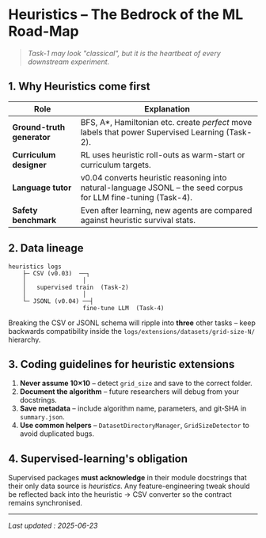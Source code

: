 # Heuristics – The Bedrock of the ML Road-Map

> *Task-1 may look "classical", but it is the heartbeat of every downstream
>  experiment.*

## 1. Why Heuristics come first

| Role | Explanation |
|------|-------------|
| **Ground-truth generator** | BFS, A*, Hamiltonian etc. create *perfect* move labels that power Supervised Learning (Task-2). |
| **Curriculum designer** | RL uses heuristic roll-outs as warm-start or curriculum targets. |
| **Language tutor** | v0.04 converts heuristic reasoning into natural-language JSONL – the seed corpus for LLM fine-tuning (Task-4). |
| **Safety benchmark** | Even after learning, new agents are compared against heuristic survival stats. |

## 2. Data lineage

```
heuristics logs
    ├─ CSV (v0.03)  ──┐
    │                │
    │   supervised train  (Task-2)
    │                │
    └─ JSONL (v0.04) ──┤
                     fine-tune LLM  (Task-4)
```

Breaking the CSV or JSONL schema will ripple into **three** other tasks – keep
backwards compatibility inside the `logs/extensions/datasets/grid-size-N/`
hierarchy.

## 3. Coding guidelines for heuristic extensions

1. **Never assume 10×10** – detect `grid_size` and save to the correct folder.  
2. **Document the algorithm** – future researchers will debug from your
   docstrings.
3. **Save metadata** – include algorithm name, parameters, and git‐SHA in
   `summary.json`.
4. **Use common helpers** – `DatasetDirectoryManager`, `GridSizeDetector` to
   avoid duplicated bugs.

## 4. Supervised-learning's obligation

Supervised packages **must acknowledge** in their module docstrings that their
only data source is *heuristics*.  Any feature-engineering tweak should be
reflected back into the heuristic → CSV converter so the contract remains
synchronised.

---

*Last updated : 2025-06-23* 